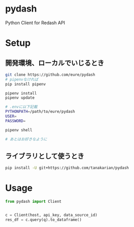 # pydash
Python Client for Redash API

# Setup
## 開発環境、ローカルでいじるとき
```bash
git clone https://github.com/eure/pydash
# pipenvなければ
pip install pipenv

pipenv install
pipenv update

# .envに以下記載
PYTHONPATH=/path/to/eure/pydash
USER=
PASSWORD=

pipenv shell

# あとはお好きなように
```

## ライブラリとして使うとき
```bash
pip install -U git+https://github.com/tanakarian/pydash 
```
# Usage
```python
from pydash import Client


c = Client(host, api_key, data_source_id)
res_df = c.query(q).to_dataframe()
```

